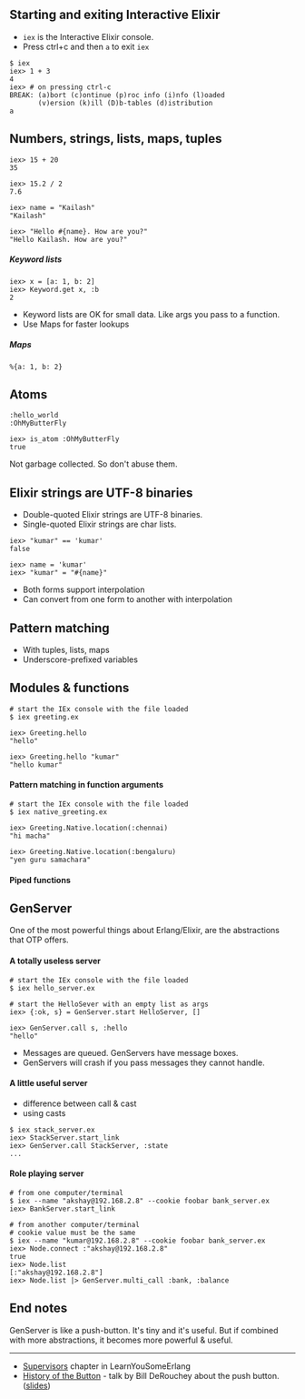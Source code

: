 ## Starting and exiting Interactive Elixir

* `iex` is the Interactive Elixir console.
* Press ctrl+c and then `a` to exit `iex`

```
$ iex
iex> 1 + 3
4
iex> # on pressing ctrl-c
BREAK: (a)bort (c)ontinue (p)roc info (i)nfo (l)oaded
       (v)ersion (k)ill (D)b-tables (d)istribution
a
```

## Numbers, strings, lists, maps, tuples

```
iex> 15 + 20
35

iex> 15.2 / 2
7.6

iex> name = "Kailash"
"Kailash"

iex> "Hello #{name}. How are you?"
"Hello Kailash. How are you?"
```

##### Keyword lists

```
iex> x = [a: 1, b: 2]
iex> Keyword.get x, :b
2
```

* Keyword lists are OK for small data. Like args you pass to a function.
* Use Maps for faster lookups

##### Maps

```
%{a: 1, b: 2}
```

## Atoms

```
:hello_world
:OhMyButterFly
```

```
iex> is_atom :OhMyButterFly
true
```

Not garbage collected. So don't abuse them.

## Elixir strings are UTF-8 binaries

* Double-quoted Elixir strings are UTF-8 binaries.
* Single-quoted Elixir strings are char lists.

```
iex> "kumar" == 'kumar'
false

iex> name = 'kumar'
iex> "kumar" = "#{name}"
```

* Both forms support interpolation
* Can convert from one form to another with interpolation


## Pattern matching

* With tuples, lists, maps
* Underscore-prefixed variables

## Modules & functions

```
# start the IEx console with the file loaded
$ iex greeting.ex

iex> Greeting.hello
"hello"

iex> Greeting.hello "kumar"
"hello kumar"
```

#### Pattern matching in function arguments

```
# start the IEx console with the file loaded
$ iex native_greeting.ex

iex> Greeting.Native.location(:chennai)
"hi macha"

iex> Greeting.Native.location(:bengaluru)
"yen guru samachara"
```

#### Piped functions



## GenServer

One of the most powerful things about Erlang/Elixir, are the abstractions that OTP offers.

#### A totally useless server

```
# start the IEx console with the file loaded
$ iex hello_server.ex

# start the HelloSever with an empty list as args
iex> {:ok, s} = GenServer.start HelloServer, []

iex> GenServer.call s, :hello
"hello"
```

* Messages are queued. GenServers have message boxes.
* GenServers will crash if you pass messages they cannot handle.

#### A little useful server

* difference between call & cast
* using casts

```
$ iex stack_server.ex
iex> StackServer.start_link
iex> GenServer.call StackServer, :state
...
```

#### Role playing server

```
# from one computer/terminal
$ iex --name "akshay@192.168.2.8" --cookie foobar bank_server.ex
iex> BankServer.start_link

# from another computer/terminal
# cookie value must be the same
$ iex --name "kumar@192.168.2.8" --cookie foobar bank_server.ex
iex> Node.connect :"akshay@192.168.2.8"
true
iex> Node.list
[:"akshay@192.168.2.8"]
iex> Node.list |> GenServer.multi_call :bank, :balance
```

## End notes

GenServer is like a push-button. It's tiny and it's useful. But if combined with more abstractions, it becomes more powerful & useful.

----

* [Supervisors](http://learnyousomeerlang.com/supervisors) chapter in LearnYouSomeErlang
* [History of the Button](https://www.youtube.com/watch?v=zdwUbhm-8Mw) - talk by Bill DeRouchey about the push button. ([slides](http://www.slideshare.net/billder/history-of-the-button-at-sxsw))
